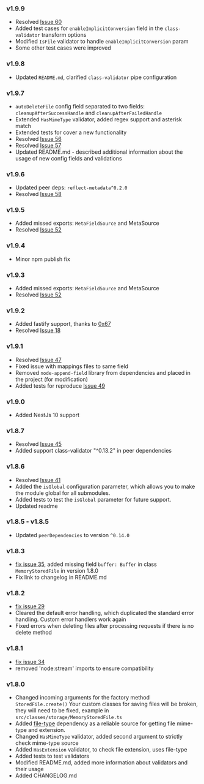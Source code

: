 ### v1.9.9
- Resolved [Issue 60](https://github.com/dmitriy-nz/nestjs-form-data/issues/60)
- Added test cases for `enableImplicitConversion` field in the `class-validator` transform options
- Modified `IsFile` validator to handle `enableImplicitConversion` param
- Some other test cases were improved


### v1.9.8
- Updated `README.md`, clarified `class-validator` pipe configuration

### v1.9.7
- `autoDeleteFile` config field separated to two fields: `cleanupAfterSuccessHandle` and `cleanupAfterFailedHandle`
- Extended `HasMimeType` validator, added regex support and asterisk match
- Extended tests for cover a new functionality
- Resolved [Issue 56](https://github.com/dmitriy-nz/nestjs-form-data/issues/56)
- Resolved [Issue 57](https://github.com/dmitriy-nz/nestjs-form-data/issues/57)
- Updated README.md - described additional information about the usage of new config fields and validations

### v1.9.6
- Updated peer deps: `reflect-metadata^0.2.0`
- Resolved [Issue 58](https://github.com/dmitriy-nz/nestjs-form-data/issues/58)
### v1.9.5
- Added missed exports: `MetaFieldSource` and MetaSource
- Resolved [Issue 52](https://github.com/dmitriy-nz/nestjs-form-data/issues/52)
### v1.9.4
- Minor npm publish fix
### v1.9.3
- Added missed exports: `MetaFieldSource` and MetaSource
- Resolved [Issue 52](https://github.com/dmitriy-nz/nestjs-form-data/issues/52)
### v1.9.2
- Added fastify support, thanks to [0x67](https://github.com/dmitriy-nz/nestjs-form-data/pull/53)
- Resolved [Issue 18](https://github.com/dmitriy-nz/nestjs-form-data/issues/18)
### v1.9.1
- Resolved [Issue 47](https://github.com/dmitriy-nz/nestjs-form-data/issues/41)
- Fixed issue with mappings files to same field
- Removed `node-append-field` library from dependencies and placed in the project (for modification)
- Added tests for reproduce [Issue 49](https://github.com/dmitriy-nz/nestjs-form-data/issues/49)

### v1.9.0
- Added NestJs 10 support

### v1.8.7
- Resolved [Issue 45](https://github.com/dmitriy-nz/nestjs-form-data/issues/45)
- Added support class-validator "^0.13.2" in peer dependencies

### v1.8.6
- Resolved [Issue 41](https://github.com/dmitriy-nz/nestjs-form-data/issues/41)
- Added the `isGlobal` configuration parameter, which allows you to make the module global for all submodules.
- Added tests to test the `isGlobal` parameter for future support.
- Updated readme

### v1.8.5 - v1.8.5

- Updated `peerDependencies` to version `^0.14.0`

### v1.8.3

- [fix issue 35](https://github.com/dmitriy-nz/nestjs-form-data/issues/35), added missing field `buffer: Buffer` in
  class `MemoryStoredFile` in version 1.8.0
- Fix link to changelog in README.md

### v1.8.2

- [fix issue 29](https://github.com/dmitriy-nz/nestjs-form-data/issues/29)
- Cleared the default error handling, which duplicated the standard error handling. Custom error handlers work again
- Fixed errors when deleting files after processing requests if there is no delete method

### v1.8.1

- [fix issue 34](https://github.com/dmitriy-nz/nestjs-form-data/issues/34)
- removed 'node:stream' imports to ensure compatibility

### v1.8.0

- Changed incoming arguments for the factory method `StoredFile.create()`
  Your custom classes for saving files will be broken, they will need to be fixed, example
  in `src/classes/storage/MemoryStoredFile.ts`
- Added [file-type](https://www.npmjs.com/package/file-type) dependency as a reliable source for getting file mime-type
  and extension.
- Changed `HasMimeType` validator, added second argument to strictly check mime-type source
- Added `HasExtension` validator, to check file extension, uses file-type
- Added tests to test validators
- Modified README.md, added more information about validators and their usage
- Added CHANGELOG.md

